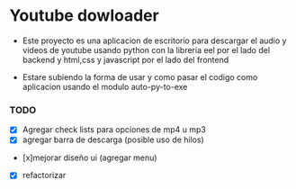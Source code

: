 # Youtube dowloader

* Este proyecto es una aplicacion de escritorio para descargar el audio y videos de youtube usando python con la libreria eel por el lado del backend y html,css y javascript por el lado del frontend

* Estare subiendo la forma de usar y como pasar el codigo como aplicacion usando el modulo auto-py-to-exe

### TODO

- [x] Agregar check lists para opciones de mp4 u mp3
- [x] agregar barra de descarga (posible uso de hilos)
- [x]mejorar diseño ui (agregar menu)
-[x] refactorizar